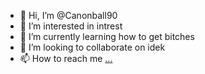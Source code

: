 - 👋 Hi, I’m @Canonball90
- 👀 I’m interested in intrest
- 🌱 I’m currently learning how to get bitches
- 💞️ I’m looking to collaborate on idek
- 📫 How to reach me [...](https://xipe.ju.mp/)

<!---
Canonball90/Canonball90 is a ✨ special ✨ repository because its `README.md` (this file) appears on your GitHub profile.
You can click the Preview link to take a look at your changes.
--->
